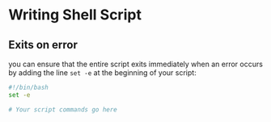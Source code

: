 # Writing Shell Script

## Exits on error

you can ensure that the entire script exits immediately when an error occurs by adding the line `set -e` at the beginning of your script:

```sh
#!/bin/bash
set -e

# Your script commands go here
```

